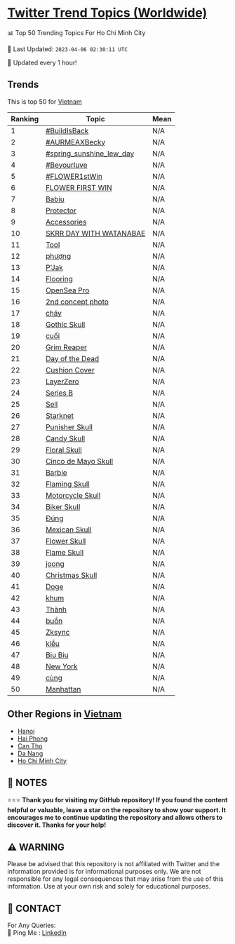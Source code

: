 [Twitter Trend Topics (Worldwide)](https://github.com/ErcinDedeoglu/Twitter-Trend-Topics)
==========


📊 Top 50 Trending Topics For Ho Chi Minh City

📆 Last Updated: `2023-04-06 02:30:11 UTC`

🔧 Updated every 1 hour!


## Trends

This is top 50 for [Vietnam](</Vietnam>)

| Ranking | Topic | Mean |
| ------- | ------------ | ------------ |
| 1 | [#BuildIsBack](http://twitter.com/search?q=%23BuildIsBack) | N/A |
| 2 | [#AURMEAXBecky](http://twitter.com/search?q=%23AURMEAXBecky) | N/A |
| 3 | [#spring_sunshine_lew_day](http://twitter.com/search?q=%23spring_sunshine_lew_day) | N/A |
| 4 | [#Beyourluve](http://twitter.com/search?q=%23Beyourluve) | N/A |
| 5 | [#FLOWER1stWin](http://twitter.com/search?q=%23FLOWER1stWin) | N/A |
| 6 | [FLOWER FIRST WIN](http://twitter.com/search?q=FLOWER+FIRST+WIN) | N/A |
| 7 | [Babiu](http://twitter.com/search?q=Babiu) | N/A |
| 8 | [Protector](http://twitter.com/search?q=Protector) | N/A |
| 9 | [Accessories](http://twitter.com/search?q=Accessories) | N/A |
| 10 | [SKRR DAY WITH WATANABAE](http://twitter.com/search?q=SKRR+DAY+WITH+WATANABAE) | N/A |
| 11 | [Tool](http://twitter.com/search?q=Tool) | N/A |
| 12 | [phượng](http://twitter.com/search?q=ph%c6%b0%e1%bb%a3ng) | N/A |
| 13 | [P'Jak](http://twitter.com/search?q=P%27Jak) | N/A |
| 14 | [Flooring](http://twitter.com/search?q=Flooring) | N/A |
| 15 | [OpenSea Pro](http://twitter.com/search?q=OpenSea+Pro) | N/A |
| 16 | [2nd concept photo](http://twitter.com/search?q=2nd+concept+photo) | N/A |
| 17 | [cháy](http://twitter.com/search?q=ch%c3%a1y) | N/A |
| 18 | [Gothic Skull](http://twitter.com/search?q=Gothic+Skull) | N/A |
| 19 | [cuối](http://twitter.com/search?q=cu%e1%bb%91i) | N/A |
| 20 | [Grim Reaper](http://twitter.com/search?q=Grim+Reaper) | N/A |
| 21 | [Day of the Dead](http://twitter.com/search?q=Day+of+the+Dead) | N/A |
| 22 | [Cushion Cover](http://twitter.com/search?q=Cushion+Cover) | N/A |
| 23 | [LayerZero](http://twitter.com/search?q=LayerZero) | N/A |
| 24 | [Series B](http://twitter.com/search?q=Series+B) | N/A |
| 25 | [Sell](http://twitter.com/search?q=Sell) | N/A |
| 26 | [Starknet](http://twitter.com/search?q=Starknet) | N/A |
| 27 | [Punisher Skull](http://twitter.com/search?q=Punisher+Skull) | N/A |
| 28 | [Candy Skull](http://twitter.com/search?q=Candy+Skull) | N/A |
| 29 | [Floral Skull](http://twitter.com/search?q=Floral+Skull) | N/A |
| 30 | [Cinco de Mayo Skull](http://twitter.com/search?q=Cinco+de+Mayo+Skull) | N/A |
| 31 | [Barbie](http://twitter.com/search?q=Barbie) | N/A |
| 32 | [Flaming Skull](http://twitter.com/search?q=Flaming+Skull) | N/A |
| 33 | [Motorcycle Skull](http://twitter.com/search?q=Motorcycle+Skull) | N/A |
| 34 | [Biker Skull](http://twitter.com/search?q=Biker+Skull) | N/A |
| 35 | [Đúng](http://twitter.com/search?q=%c4%90%c3%bang) | N/A |
| 36 | [Mexican Skull](http://twitter.com/search?q=Mexican+Skull) | N/A |
| 37 | [Flower Skull](http://twitter.com/search?q=Flower+Skull) | N/A |
| 38 | [Flame Skull](http://twitter.com/search?q=Flame+Skull) | N/A |
| 39 | [joong](http://twitter.com/search?q=joong) | N/A |
| 40 | [Christmas Skull](http://twitter.com/search?q=Christmas+Skull) | N/A |
| 41 | [Doge](http://twitter.com/search?q=Doge) | N/A |
| 42 | [khum](http://twitter.com/search?q=khum) | N/A |
| 43 | [Thành](http://twitter.com/search?q=Th%c3%a0nh) | N/A |
| 44 | [buồn](http://twitter.com/search?q=bu%e1%bb%93n) | N/A |
| 45 | [Zksync](http://twitter.com/search?q=Zksync) | N/A |
| 46 | [kiểu](http://twitter.com/search?q=ki%e1%bb%83u) | N/A |
| 47 | [Biu Biu](http://twitter.com/search?q=Biu+Biu) | N/A |
| 48 | [New York](http://twitter.com/search?q=New+York) | N/A |
| 49 | [cùng](http://twitter.com/search?q=c%c3%b9ng) | N/A |
| 50 | [Manhattan](http://twitter.com/search?q=Manhattan) | N/A |



## Other Regions in [Vietnam](</Vietnam>)

* [Hanoi](</Vietnam/Hanoi.md>)
* [Hai Phong](</Vietnam/Hai Phong.md>)
* [Can Tho](</Vietnam/Can Tho.md>)
* [Da Nang](</Vietnam/Da Nang.md>)
* [Ho Chi Minh City](</Vietnam/Ho Chi Minh City.md>)



## 📝 NOTES

⭐⭐⭐ **Thank you for visiting my GitHub repository! If you found the content helpful or valuable, leave a star on the repository to show your support. It encourages me to continue updating the repository and allows others to discover it. Thanks for your help!**


## ⚠️ WARNING

Please be advised that this repository is not affiliated with Twitter and the information provided is for informational purposes only. We are not responsible for any legal consequences that may arise from the use of this information. Use at your own risk and solely for educational purposes.


## 📨 CONTACT

 For Any Queries:  
            🏓 Ping Me : [LinkedIn](https://www.linkedin.com/in/ercindedeoglu/)

